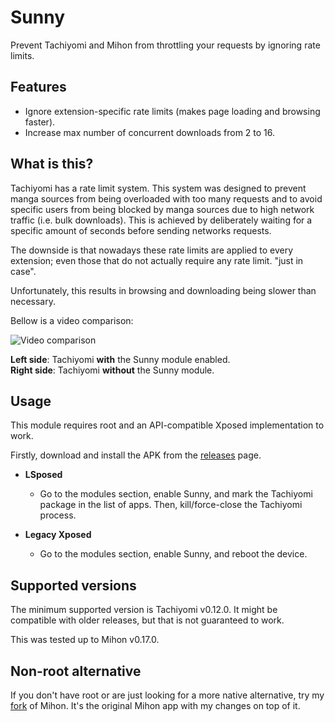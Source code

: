 # Sunny

Prevent Tachiyomi and Mihon from throttling your requests by ignoring rate limits.

## Features

* Ignore extension-specific rate limits (makes page loading and browsing faster).
* Increase max number of concurrent downloads from 2 to 16.

## What is this?

Tachiyomi has a rate limit system. This system was designed to prevent manga sources from being overloaded with too many requests and to avoid specific users from being blocked by manga sources due to high network traffic (i.e. bulk downloads). This is achieved by deliberately waiting for a specific amount of seconds before sending networks requests.

The downside is that nowadays these rate limits are applied to every extension; even those that do not actually require any rate limit. "just in case".

Unfortunately, this results in browsing and downloading being slower than necessary.

Bellow is a video comparison:

![Video comparison](https://raw.githubusercontent.com/Kartatz/r/main/sunny.gif)

**Left side**: Tachiyomi **with** the Sunny module enabled.  
**Right side**: Tachiyomi **without** the Sunny module.

## Usage

This module requires root and an API-compatible Xposed implementation to work.

Firstly, download and install the APK from the [releases](https://github.com/Xposed-Modules-Repo/com.amanoteam.sunny/releases/latest/download/app-release.apk) page.

- **LSposed**
  - Go to the modules section, enable Sunny, and mark the Tachiyomi package in the list of apps. Then, kill/force-close the Tachiyomi process.

- **Legacy Xposed**
  - Go to the modules section, enable Sunny, and reboot the device.

## Supported versions

The minimum supported version is Tachiyomi v0.12.0. It might be compatible with older releases, but that is not guaranteed to work.

This was tested up to Mihon v0.17.0.

## Non-root alternative

If you don't have root or are just looking for a more native alternative, try my [fork](https://github.com/AmanoTeam/mihon) of Mihon. It's the original Mihon app with my changes on top of it.
